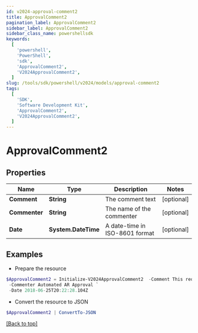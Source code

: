 ```yaml
---
id: v2024-approval-comment2
title: ApprovalComment2
pagination_label: ApprovalComment2
sidebar_label: ApprovalComment2
sidebar_class_name: powershellsdk
keywords:
  [
    'powershell',
    'PowerShell',
    'sdk',
    'ApprovalComment2',
    'V2024ApprovalComment2',
  ]
slug: /tools/sdk/powershell/v2024/models/approval-comment2
tags:
  [
    'SDK',
    'Software Development Kit',
    'ApprovalComment2',
    'V2024ApprovalComment2',
  ]
---
```


# ApprovalComment2

## Properties

| Name | Type | Description | Notes |
| --- | --- | --- | --- |
| **Comment** | **String** | The comment text | [optional] |
| **Commenter** | **String** | The name of the commenter | [optional] |
| **Date** | **System.DateTime** | A date-time in ISO-8601 format | [optional] |

## Examples

- Prepare the resource

```powershell
$ApprovalComment2 = Initialize-V2024ApprovalComment2  -Comment This request was autoapproved by our automated ETS subscriber. `
 -Commenter Automated AR Approval `
 -Date 2018-06-25T20:22:28.104Z
```

- Convert the resource to JSON

```powershell
$ApprovalComment2 | ConvertTo-JSON
```

[[Back to top]](#)
